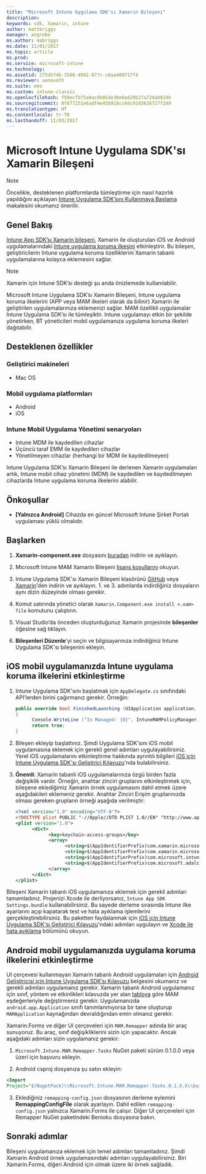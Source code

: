```yaml
---
title: "Microsoft Intune Uygulama SDK'sı Xamarin Bileşeni"
description: 
keywords: sdk, Xamarin, intune
author: mattbriggs
manager: angrobe
ms.author: mabriggs
ms.date: 11/01/2017
ms.topic: article
ms.prod: 
ms.service: microsoft-intune
ms.technology: 
ms.assetid: 275d574b-3560-4992-877c-c6aa480717f4
ms.reviewer: aanavath
ms.suite: ems
ms.custom: intune-classic
ms.openlocfilehash: f50ecfbf5a0ac0b05de38e0ad29b27a729ab824b
ms.sourcegitcommit: 0f877251e6adf4e45b918cc8dc9193626727f2d9
ms.translationtype: HT
ms.contentlocale: tr-TR
ms.lasthandoff: 11/03/2017
---
```

# <a name="microsoft-intune-app-sdk-xamarin-component"></a>Microsoft Intune Uygulama SDK'sı Xamarin Bileşeni

> [!NOTE]
> Öncelikle, desteklenen platformlarda tümleştirme için nasıl hazırlık yapıldığını açıklayan [Intune Uygulama SDK’sını Kullanmaya Başlama](app-sdk-get-started.md) makalesini okumanız önerilir.



## <a name="overview"></a>Genel Bakış
[Intune App SDK’sı Xamarin bileşeni](https://components.xamarin.com/view/microsoft.intune.mam), Xamarin ile oluşturulan iOS ve Android uygulamalarındaki [Intune uygulama koruma ilkesini](/intune-classic/deploy-use/protect-app-data-using-mobile-app-management-policies-with-microsoft-intune) etkinleştirir. Bu bileşen, geliştiricilerin Intune uygulama koruma özelliklerini Xamarin tabanlı uygulamalarına kolayca eklemesini sağlar.

> [!NOTE]
> Xamarin için Intune SDK’sı desteği şu anda önizlemede kullanılabilir. 

Microsoft Intune Uygulama SDK’sı Xamarin Bileşeni, Intune uygulama koruma ilkelerini (APP veya MAM ilkeleri olarak da bilinir) Xamarin ile geliştirilen uygulamalarınıza eklemenizi sağlar. MAM özellikli uygulamalar Intune Uygulama SDK’sı ile tümleşiktir. Intune uygulamayı etkin bir şekilde yönetirken, BT yöneticileri mobil uygulamanıza uygulama koruma ilkeleri dağıtabilir.

## <a name="whats-supported"></a>Desteklenen özellikler

### <a name="developer-machines"></a>Geliştirici makineleri
* Mac OS


### <a name="mobile-app-platforms"></a>Mobil uygulama platformları
* Android
* iOS


### <a name="intune-mobile-application-management-scenarios"></a>Intune Mobil Uygulama Yönetimi senaryoları

* Intune MDM ile kaydedilen cihazlar
* Üçüncü taraf EMM ile kaydedilen cihazlar
* Yönetilmeyen cihazlar (herhangi bir MDM ile kaydedilmeyen)

Intune Uygulama SDK’sı Xamarin Bileşeni ile derlenen Xamarin uygulamaları artık, Intune mobil cihaz yönetimi (MDM) ile kaydedilen ve kaydedilmeyen cihazlarda Intune uygulama koruma ilkelerini alabilir.

## <a name="prerequisites"></a>Önkoşullar

* **[Yalnızca Android]** Cihazda en güncel Microsoft Intune Şirket Portalı uygulaması yüklü olmalıdır.

## <a name="get-started"></a>Başlarken

1.  **Xamarin-component.exe** dosyasını [buradan](https://components.xamarin.com/submit/xpkg) indirin ve ayıklayın.

2. Microsoft Intune MAM Xamarin Bileşeni [lisans koşullarını](https://components.xamarin.com/license/microsoft.intune.mam) okuyun.

3.  Intune Uygulama SDK'sı Xamarin Bileşeni klasörünü [GitHub](https://github.com/msintuneappsdk/intune-app-sdk-xamarin) veya [Xamarin](https://components.xamarin.com/license/microsoft.intune.mam)'den indirin ve ayıklayın. 1. ve 3. adımlarda indirdiğiniz dosyaların aynı dizin düzeyinde olması gerekir.

4.  Komut satırında yönetici olarak `Xamarin.Component.exe install <.xam> file` komutunu çalıştırın.

5.  Visual Studio’da önceden oluşturduğunuz Xamarin projesinde **bileşenler** öğesine sağ tıklayın.

6.  **Bileşenleri Düzenle**'yi seçin ve bilgisayarınıza indirdiğiniz Intune Uygulama SDK'sı bileşenini ekleyin.



## <a name="enabling-intune-app-protection-polices-in-your-ios-mobile-app"></a>iOS mobil uygulamanızda Intune uygulama koruma ilkelerini etkinleştirme
1.  Intune Uygulama SDK'sını başlatmak için `AppDelegate.cs` sınıfındaki API’lerden birini çağırmanız gerekir. Örneğin:

      ```csharp
      public override bool FinishedLaunching (UIApplication application, NSDictionary launchOptions)
      {
            Console.WriteLine ("Is Managed: {0}", IntuneMAMPolicyManager.Instance.PrimaryUser != null);
            return true;
      }

      ```

2.  Bileşen ekleyip başlattınız. Şimdi Uygulama SDK'sını iOS mobil uygulamasına eklemek için gerekli genel adımları uygulayabilirsiniz. Yerel iOS uygulamalarını etkinleştirme hakkında ayrıntılı bilgileri [iOS için Intune Uygulama SDK'sı Geliştirici Kılavuzu](app-sdk-ios.md)'nda bulabilirsiniz.
3. **Önemli**: Xamarin tabanlı iOS uygulamalarınıza özgü birden fazla değişiklik vardır. Örneğin, anahtar zinciri gruplarını etkinleştirmek için, bileşene eklediğimiz Xamarin örnek uygulamasını dahil etmek üzere aşağıdakileri eklemeniz gerekir. Anahtar Zinciri Erişim gruplarınızda olması gereken grupların örneği aşağıda verilmiştir:

      ```xml
      <?xml version="1.0" encoding="UTF-8"?>
      <!DOCTYPE plist PUBLIC "-//Apple//DTD PLIST 1.0//EN" "http://www.apple.com/DTDs/PropertyList-1.0.dtd">
      <plist version="1.0">
            <dict>
                  <key>keychain-access-groups</key>
                  <array>
                        <string>$(AppIdentifierPrefix)com.xamarin.microsoftintunesample</string>
                        <string>$(AppIdentifierPrefix)com.xamarin.microsoftintunesample.intunemam</string>
                        <string>$(AppIdentifierPrefix)com.microsoft.intune.mam</string>
                        <string>$(AppIdentifierPrefix)com.microsoft.adalcache</string>
                  </array>
            </dict>
      </plist>
      ```

Bileşeni Xamarin tabanlı iOS uygulamanıza eklemek için gerekli adımları tamamladınız. Projenizi Xcode ile derliyorsanız, `Intune App SDK Settings.bundle` kullanabilirsiniz. Bu sayede derleme sırasında Intune ilke ayarlarını açıp kapatarak test ve hata ayıklama işlemlerini gerçekleştirebilirsiniz. Bu paketten faydalanmak için [iOS için Intune Uygulama SDK'sı Geliştirici Kılavuzu](app-sdk-ios.md)'ndaki adımları uygulayın ve [Xcode ile hata ayıklama](app-sdk-ios.md#status-result-and-debug-notifications) bölümünü okuyun.

## <a name="enabling-app-protection-policies-in-your-android-mobile-app"></a>Android mobil uygulamanızda uygulama koruma ilkelerini etkinleştirme
UI çerçevesi kullanmayan Xamarin tabanlı Android uygulamaları için [Android Geliştiricisi için Intune Uygulama SDK’sı Kılavuzu](app-sdk-android.md) belgesini okumanız ve gerekli adımları uygulamanız gerekir. Xamarin tabanlı Android uygulamanız için sınıf, yöntem ve etkinlikleri kılavuzda yer alan [tabloya](app-sdk-android.md#replace-classes-methods-and-activities-with-their-mam-equivalent) göre MAM eşdeğerleriyle değiştirmeniz gerekir. Uygulamanızda `android.app.Application` sınıfı tanımlanmıyorsa bir tane oluşturup `MAMApplication` kaynağından devraldığından emin olmanız gerekir.

Xamarin.Forms ve diğer UI çerçeveleri için `MAM.Remapper` adında bir araç sunuyoruz. Bu araç, sınıf değişikliklerini sizin için yapacaktır. Ancak aşağıdaki adımları sizin uygulamanız gerekir:

1.  `Microsoft.Intune.MAM.Remapper.Tasks` NuGet paketi sürüm 0.1.0.0 veya üzeri için başvuru ekleyin.

2.  Android csproj dosyanıza şu satırı ekleyin:
  ```xml
  <Import
  Project="$(NugetPack)\\Microsoft.Intune.MAM.Remapper.Tasks.0.1.X.X\\build\\MonoAndroid10\\Microsoft.Intune.MAM.Remapper.targets" />
  ```

3.  Eklediğiniz `remapping-config.json` dosyasının derleme eylemini **RemappingConfigFile** olarak ayarlayın. Dahil edilen `remapping-config.json` yalnızca Xamarin.Forms ile çalışır. Diğer UI çerçeveleri için Remapper NuGet paketindeki Benioku dosyasına bakın.

## <a name="next-steps"></a>Sonraki adımlar

Bileşeni uygulamanıza eklemek için temel adımları tamamladınız. Şimdi Xamarin Android örnek uygulamasındaki adımları uygulayabilirsiniz. Biri Xamarin.Forms, diğeri Android için olmak üzere iki örnek sağladık.
